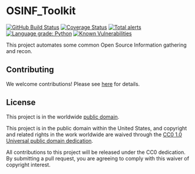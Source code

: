 # OSINF_Toolkit #

[![GitHub Build Status](https://github.com/KyleEvers/OSINF_Toolkit/workflows/build/badge.svg)](https://github.com/KyleEvers/OSINF_Toolkit/actions)
[![Coverage Status](https://coveralls.io/repos/github/KyleEvers/OSINF_Toolkit/badge.svg?branch=develop)](https://coveralls.io/github/KyleEvers/OSINF_Toolkit?branch=develop)
[![Total alerts](https://img.shields.io/lgtm/alerts/g/KyleEvers/OSINF_Toolkit.svg?logo=lgtm&logoWidth=18)](https://lgtm.com/projects/g/KyleEvers/OSINF_Toolkit/alerts/)
[![Language grade: Python](https://img.shields.io/lgtm/grade/python/g/KyleEvers/OSINF_Toolkit.svg?logo=lgtm&logoWidth=18)](https://lgtm.com/projects/g/KyleEvers/OSINF_Toolkit/context:python)
[![Known Vulnerabilities](https://snyk.io/test/github/KyleEvers/OSINF_Toolkit/develop/badge.svg)](https://snyk.io/test/github/KyleEvers/OSINF_Toolkit)

This project automates some common Open Source Information gathering and recon.

## Contributing ##

We welcome contributions!  Please see [here](CONTRIBUTING.md) for
details.

## License ##

This project is in the worldwide [public domain](LICENSE).

This project is in the public domain within the United States, and
copyright and related rights in the work worldwide are waived through
the [CC0 1.0 Universal public domain
dedication](https://creativecommons.org/publicdomain/zero/1.0/).

All contributions to this project will be released under the CC0
dedication. By submitting a pull request, you are agreeing to comply
with this waiver of copyright interest.
